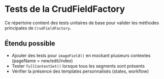 # Tests de la CrudFieldFactory

Ce répertoire contient des tests unitaires de base pour valider les méthodes principales de `CrudFieldFactory`.

## Étendu possible
- Ajouter des tests pour `imageField()` en mockant plusieurs contextes (pageName = new/edit/index)
- Tester `fullContentSet()` lorsque tous les segments sont présents
- Vérifier la présence des templates personnalisés (states, workflow)
